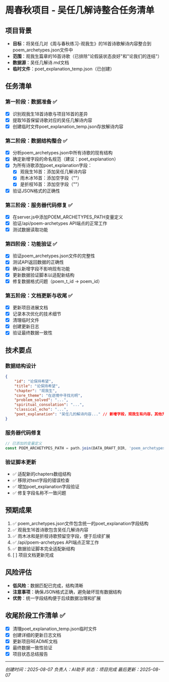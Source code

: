# 周春秋项目 - 吴任几解诗整合任务清单

## 项目背景
- **目标**：将吴任几对《周与春秋练习-观我生》的16首诗歌解诗内容整合到poem_archetypes.json文件中
- **范围**：观我生篇章的16首诗歌（已排除"论假装状态良好"和"论我们的连结"）
- **数据源**：吴任几解诗.md文档
- **临时文件**：poet_explanation_temp.json（已创建）

## 任务清单

### 第一阶段：数据准备 ✅
- [x] 识别观我生18首诗歌与项目16首的差异
- [x] 提取16首保留诗歌对应的吴任几解诗内容
- [x] 创建临时文件poet_explanation_temp.json存放解诗内容

### 第二阶段：数据结构整合 ✅
- [x] 分析poem_archetypes.json中所有诗歌的现有结构
- [x] 确定新增字段的命名规范（建议：poet_explanation）
- [x] 为所有诗歌添加poet_explanation字段：
  - [x] 观我生16首：添加吴任几解诗内容
  - [x] 雨木冰16首：添加空字段（""）
  - [x] 是折枝16首：添加空字段（""）
- [x] 验证JSON格式的正确性

### 第三阶段：服务器代码修复 ✅
- [x] 在server.js中添加POEM_ARCHETYPES_PATH变量定义
- [x] 验证/api/poem-archetypes API端点的正常工作
- [x] 测试数据读取功能

### 第四阶段：功能验证 ✅
- [x] 验证poem_archetypes.json文件的完整性
- [x] 测试API返回数据的正确性
- [x] 确认新增字段不影响现有功能
- [x] 更新数据验证脚本以适配新结构
- [x] 修复数据格式问题（poem_t_id → poem_id）

### 第五阶段：文档更新与收尾 ✅
- [x] 更新项目进展文档
- [x] 记录本次优化的技术细节
- [x] 清理临时文件
- [x] 创建更新日志
- [x] 验证最终数据一致性

## 技术要点

### 数据结构设计
```json
{
    "id": "论保持希望",
    "title": "论保持希望", 
    "chapter": "观我生",
    "core_theme": "在逆境中寻找光明",
    "problem_solved": "...",
    "spiritual_consolation": "...",
    "classical_echo": "...",
    "poet_explanation": "吴任几的解诗内容..." // 新增字段，观我生有内容，其他为空
}
```

### 服务器代码修复
```javascript
// 已添加的变量定义
const POEM_ARCHETYPES_PATH = path.join(DATA_DRAFT_DIR, 'poem_archetypes.json');
```

### 验证脚本更新
- ✅ 适配新的chapters数组结构
- ✅ 移除对text字段的错误检查
- ✅ 增加poet_explanation字段验证
- ✅ 修复字段名称不一致问题

## 预期成果
1. ✅ poem_archetypes.json文件包含统一的poet_explanation字段结构
2. ✅ 观我生16首诗歌包含吴任几解诗内容
3. ✅ 雨木冰和是折枝诗歌预留空字段，便于后续扩展
4. ✅ /api/poem-archetypes API端点正常工作
5. ✅ 数据验证脚本完全适配新结构
6. [ ] 项目文档更新完成

## 风险评估
- **低风险**：数据匹配已完成，结构清晰
- **注意事项**：确保JSON格式正确，避免破坏现有数据结构
- **优势**：统一字段结构便于后续数据治理和扩展

## 收尾阶段工作清单 ✅
- [x] 清理poet_explanation_temp.json临时文件
- [x] 创建详细的更新日志文档
- [x] 更新项目README文档
- [x] 最终数据一致性验证
- [x] 项目状态总结报告

---
*创建时间：2025-08-07*
*负责人：AI助手*
*状态：项目完成*
*最后更新：2025-08-07*
